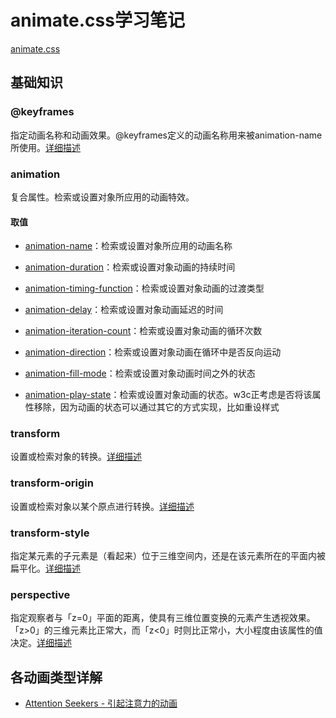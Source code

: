 # animate.css学习笔记

[animate.css](https://daneden.github.io/animate.css/)

## 基础知识

### @keyframes

指定动画名称和动画效果。@keyframes定义的动画名称用来被animation-name所使用。[详细描述](http://www.css88.com/book/css/rules/@keyframes.htm)

### animation

复合属性。检索或设置对象所应用的动画特效。

#### 取值

- [animation-name](http://www.css88.com/book/css/properties/animation/animation-name.htm)：检索或设置对象所应用的动画名称

- [animation-duration](http://www.css88.com/book/css/properties/animation/animation-duration.htm)：检索或设置对象动画的持续时间

- [animation-timing-function](http://www.css88.com/book/css/properties/animation/animation-timing-function.htm)：检索或设置对象动画的过渡类型

- [animation-delay](http://www.css88.com/book/css/properties/animation/animation-delay.htm)：检索或设置对象动画延迟的时间

- [animation-iteration-count](http://www.css88.com/book/css/properties/animation/animation-iteration-count.htm)：检索或设置对象动画的循环次数

- [animation-direction](http://www.css88.com/book/css/properties/animation/animation-direction.htm)：检索或设置对象动画在循环中是否反向运动

- [animation-fill-mode](http://www.css88.com/book/css/properties/animation/animation-fill-mode.htm)：检索或设置对象动画时间之外的状态

- [animation-play-state](http://www.css88.com/book/css/properties/animation/animation-play-state.htm)：检索或设置对象动画的状态。w3c正考虑是否将该属性移除，因为动画的状态可以通过其它的方式实现，比如重设样式

### transform

设置或检索对象的转换。[详细描述](http://www.css88.com/book/css/properties/transform/transform.htm)

### transform-origin

设置或检索对象以某个原点进行转换。[详细描述](http://www.css88.com/book/css/properties/transform/transform-origin.htm)

### transform-style

指定某元素的子元素是（看起来）位于三维空间内，还是在该元素所在的平面内被扁平化。[详细描述](http://www.css88.com/book/css/properties/transform/transform-style.htm)

### perspective

指定观察者与「z=0」平面的距离，使具有三维位置变换的元素产生透视效果。「z>0」的三维元素比正常大，而「z<0」时则比正常小，大小程度由该属性的值决定。[详细描述](http://www.css88.com/book/css/properties/transform/perspective.htm)

## 各动画类型详解

- [Attention Seekers - 引起注意力的动画](./source/attention_seekers/)
